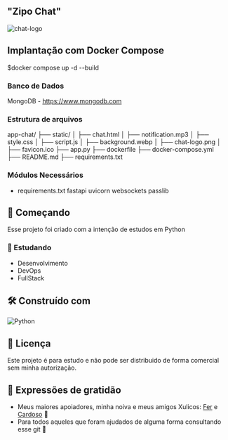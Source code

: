 ## "Zipo Chat"

![chat-logo](https://github.com/user-attachments/assets/9a6003a0-50ec-4458-ba53-1dc4cef94b2c)

## Implantação com Docker Compose

$docker compose up -d --build 

### Banco de Dados 

MongoDB - https://www.mongodb.com

### Estrutura de arquivos

app-chat/
├── static/
│   ├── chat.html
│   ├── notification.mp3
│   ├── style.css
│   ├── script.js
│   ├── background.webp
│   ├── chat-logo.png
│   ├── favicon.ico
├── app.py
├── dockerfile
├── docker-compose.yml
├── README.md
├── requirements.txt

### Módulos Necessários

* requirements.txt
fastapi
uvicorn
websockets
passlib

## 🚀 Começando

Esse projeto foi criado com a intenção de estudos em Python 

### 🔩 Estudando

- Desenvolvimento
- DevOps
- FullStack

## 🛠️ Construído com

![Python](https://img.shields.io/badge/python-3670A0?style=for-the-badge&logo=python&logoColor=ffdd54)

## 📄 Licença

Este projeto é para estudo e não pode ser distribuido de forma comercial sem minha autorização.

## 🎁 Expressões de gratidão

* Meus maiores apoiadores, minha noiva e meus amigos Xulicos: [Fer](https://github.com/fernandopinheiroserra) e [Cardoso](https://github.com/gabrielcardoso13) 🍺
* Para todos aqueles que foram ajudados de alguma forma consultando esse git 🔩
